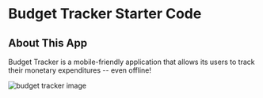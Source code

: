 # Budget Tracker Starter Code
## About This App
 Budget Tracker is a mobile-friendly application that allows its users to track their monetary expenditures -- even offline!

![budget tracker image](https://user-images.githubusercontent.com/78828750/127799327-2e44e7c3-b338-4d5e-a79c-bba874a7fc27.png)
